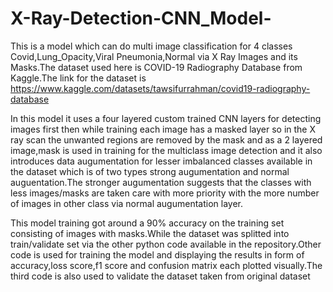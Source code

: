 # X-Ray-Detection-CNN_Model-
This is a model which can do  multi image classification for 4 classes Covid,Lung_Opacity,Viral Pneumonia,Normal via X Ray Images and its Masks.The dataset used here is COVID-19 Radiography Database from Kaggle.The link for the dataset is https://www.kaggle.com/datasets/tawsifurrahman/covid19-radiography-database


In this model it uses a four layered custom trained CNN layers for detecting images first then while training each image has a masked layer so in the X ray scan the unwanted regions are removed by the mask and as a 2 layered image,mask is used in training for the multiclass image detection and it also introduces data augumentation for lesser imbalanced classes available in the dataset which is of two types strong augumentation and normal auguentation.The stronger augumentation suggests that the classes with less images/masks are taken care with more priority with the more number of images in other class via normal augumentation layer.


This model training got around a 90% accuracy on the training  set consisting of images with masks.While the dataset was splitted into train/validate set via the other python code available in the repository.Other code is used for training the model and displaying the results in form of accuracy,loss score,f1 score and confusion matrix each plotted visually.The third code is also used to validate the dataset taken from original dataset
